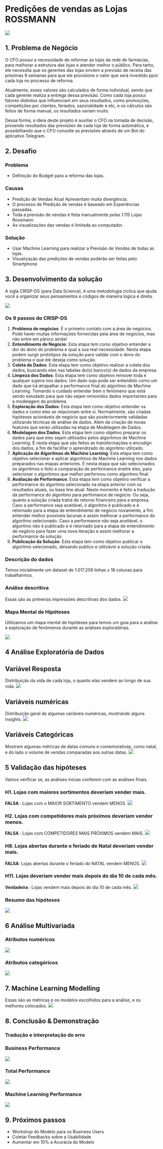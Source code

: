 # Predições de vendas as Lojas ROSSMANN

![](image/00rossmann.png)

## 1. Problema de Negócio

O CFO possui a necessidade de reformar as lojas da rede de farmácias, para melhorar a estrutura das lojas e atender melhor o público. Para tanto, ele necessita que os gerentes das lojas enviem a previsão de receita das próximas 6 semanas para que ele provisione o valor que será investido ppor cada loja no processo de reforma.

Atualmente, esses valores são calculados de forma individual, sendo que cada gerente realiza a entrega dessa previsão. Como cada loja possui fatores distintos que influenciam em seus resultados, como promoções, competições por clientes, feriados, sazonalidade e etc, e os cálculos são feitos de forma manual, os resultados variam muito.

Dessa forma, a ideia deste projeto é auxiliar o CFO na tomada de decisão, provendo resultados das previsões de cada loja de forma automática, e possibilitando que o CFO consulte as previsões através de um Bot do aplicativo Telegram.

## 2. Desafio 

### Problema
- Definição do Budget para a reforma das lojas.

### Causas
- Predição de Vendas Atual Apresentam muita divergência.
- O processo de Predição de vendas é baseado em Experiências passadas.
- Toda a previsão de vendas é feita manualmente pelas 1.115 Lojas Rossmann.
- As visualizações das vendas é limitada ao computador.
  
### Solução
- Usar Machine Learning para realizar a Previsão de Vendas de todas as lojas.
- Visualização das predições de vendas poderão ser feitas pelo Smartphone.

## 3. Desenvolvimento da solução

A sigla CRISP-DS (para Data Science), é uma metodologia cíclica que ajuda você a organizar seus pensamentos e códigos de maneira lógica e direta. 

![](image/00crisp_ds.png)
### Os 9 passos do CRISP-DS

1. **Problema de negócios**: É o primeiro contato com a área de negócios. Pode haver muitas informações fornecidas pela área de negócios, mas não entre em pânico ainda!
2. **Entendimento de Negócio**: Esta etapa tem como objetivo entender a dor do dono do problema e qual a sua real necessidade. Nesta etapa podem surgir protótipos da solução para validar com o dono do problema o que ele deseja como solução.
3. **Coleta de Dados**: Esta etapa tem como objetivo realizar a coleta dos dados, buscando eles nas tabelas do(s) banco(s) de dados da empresa.
4. **Limpeza dos Dados**: Esta etapa tem como objetivo remover toda e qualquer sujeira nos dados. Um dado sujo pode ser entendido como um dado que irá atrapalhar a performance final do algoritmo de Machine Learning. Tomando o cuidado entender bem o fenômeno que está sendo estudado para que não sejam removidos dados importantes para a modelagem do problema.
5. **Exploração dos Dados**: Esta etapa tem como objetivo entender os dados e como eles se relacionam entre si. Normalmente, são criadas hipóteses acionáveis de negócio que são posteriormente validadas utilizando técnicas de análise de dados. Além da criação de novas features que serão utilizadas na etapa de Modelagem de Dados.
6. **Modelagem dos Dados**: Esta etapa tem como objetivo preparar os dados para que eles sejam utilizados pelos algoritmos de Machine Learning. É nesta etapa que são feitos as transformações e encodign dos dados, a fim de facilitar o aprendizado do algoritmo utilizado.
7. **Aplicação de Algoritmos de Machine Learning**: Esta etapa tem como objetivo selecionar e aplicar algoritmos de Machine Learning nos dados preparados nas etapas anteriores. É nesta etapa que são selecionados os algoritmos e feito a comparação de performance enetre eles, para selecionar o algoritmos que melhor performou como algoritmo final.
8. **Avaliação de Performance**: Esta etapa tem como objetivo verificar a performance do algoritmo selecionado na etapa anterior com os resultados atuais, ou base line atual. Neste momento é feito a tradução da performance do algoritmo para perfomance de negócio. Ou seja, quanto a solução criada tratrá de retorno financeiro para a empresa. Caso a performance seja aceitável, o algoritmo é publicado e é retornado para a etapa de entendimento de negócio novamente, a fim entender melhor possíveis lacunas e assim melhorar a performance do algoritmo selecionado. Caso a performance não seja aceitável, o algoritmo não é publicado e é retornado para a etapa de entendimento de negócio para fazer uma nova iteração e assim melhorar a performance da solução.
9. **Publicação da Solução**: Esta etapa tem como objetivo publicar o algoritmo selecionado, deixando publico e utilizável a solução criada.

### Descrição do dados
Temos inicialmente um dataset de 1.017.209 linhas x 18 colunas para trabalharmos.

### Análise descritiva
Essas são as primeiras impressões descritivas dos dados.
![](image/2.0.png)

### Mapa Mental de Hipóteses

Utilizamos um mapa mental de hipóteses para temos um guia para a análise e exploração de fenômenos durante as análises exploratórias.

![](image/DAILY_STORE_SALES.png)

## 4 Análise Exploratória de Dados

## Variável Resposta

Distribuição da vida de cada loja, o quanto elas vendem ao longo de sua vida.
![](image/4.1.1.png)

## Variáveis numéricas
Distribuição geral de algumas variáveis numéricas, mostrando alguns insights.
![](image/4.1.2.png)

 ## Variáveis Categóricas
 Mostram algumas métricas de datas comuns e comemorativas, como natal, e do lado o volume de vendas comparadas aos outras datas.
 ![](image/4.1.3.png)

## 5 Validação das hipóteses

Vamos verificar se, as análises inicias conferem com as análises finais.

### H1. Lojas com maiores sortimentos deveriam vender mais.
**FALSA** : Lojas com o MAIOR SORTIMENTO vendem MENOS.
![](image/4.2.png)

 ### H2. Lojas com competidores mais próximos deveriam vender menos.
 **FALSA** : Lojas com COMPETIDORES MAIS PRÓXIMOS vendem MAIS.
![](image/4.1.4.png)

### H8. Lojas abertas durante o feriado de Natal deveriam vender mais.
**FALSA**: Lojas abertas durante o feriado do NATAL vendem MENOS.
![](image/4.3.12.png)

### H11. Lojas deveriam vender mais depois do dia 10 de cada mês.
**Verdadeira** : Lojas vendem mais depois do dia 10 de cada mês.
![](image/4.3.15.png)

### Resumo das hipóteses
![](image/9.1.png)

## 6 Análise Multivariada
### Atributos numéricos
![](image/4.3.18.png)

### Atributos categóricos
![](image/4.3.19.png)

## 7. Machine Learning Modelling
Essas são as métricas e os modelos escolhidos para a análise, e os melhores colocados.
![](image/10.3.png)

## 8. Conclusão & Demonstração

### Tradução e interpretação do erro

### Business Performance
![](image/10.4.png)

### Total Performance
![](image/10.5.png)

### Machine Learning Performance
![](image/9.0.png)

## 9. Próximos passos
- Workshop do Modelo para os  Business Users
- Coletar Feedbacks sobre a Usabilidade
- Aumentar em 10% a Acurácia do Modelo  
    
